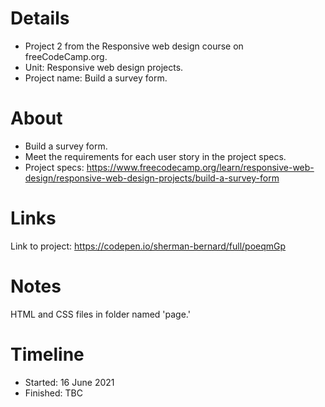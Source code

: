 # Details
- Project 2 from the Responsive web design course on freeCodeCamp.org.
- Unit: Responsive web design projects.
- Project name: Build a survey form.

# About
- Build a survey form. 
- Meet the requirements for each user story in the project specs.
- Project specs: https://www.freecodecamp.org/learn/responsive-web-design/responsive-web-design-projects/build-a-survey-form

# Links
Link to project: https://codepen.io/sherman-bernard/full/poeqmGp

# Notes
HTML and CSS files in folder named 'page.'

# Timeline
- Started: 16 June 2021
- Finished: TBC
